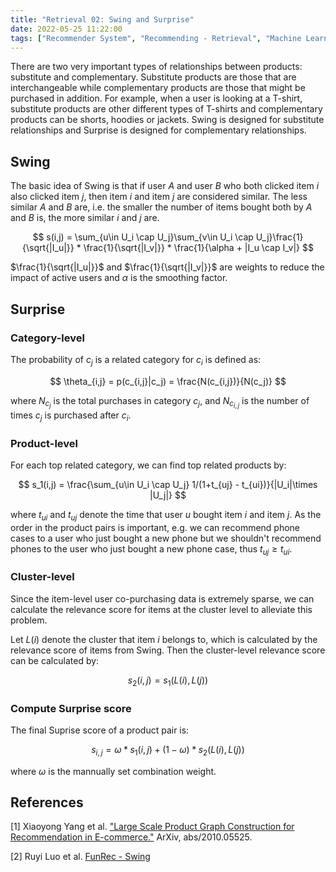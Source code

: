 ```yaml
---
title: "Retrieval 02: Swing and Surprise"
date: 2022-05-25 11:22:00
tags: ["Recommender System", "Recommending - Retrieval", "Machine Learning"]
---
```


There are two very important types of relationships between products: substitute and complementary. Substitute products are those that are interchangeable while complementary products are those that might be purchased in addition. For example, when a user is looking at a T-shirt, substitute products are other different types of T-shirts and complementary products can be shorts, hoodies or jackets. Swing is designed for substitute relationships and Surprise is designed for complementary relationships.

## Swing

The basic idea of Swing is that if user $A$ and user $B$ who both clicked item $i$ also clicked item $j$, then item $i$ and item $j$ are considered similar. The less similar $A$ and $B$ are, i.e. the smaller the number of items bought both by $A$ and $B$ is, the more similar $i$ and $j$ are.

$$
s(i,j) = \sum_{u\in U_i \cap U_j}\sum_{v\in U_i \cap U_j}\frac{1}{\sqrt{|I_u|}} * \frac{1}{\sqrt{|I_v|}} * \frac{1}{\alpha + |I_u \cap I_v|}
$$

$\frac{1}{\sqrt{|I_u|}}$ and $\frac{1}{\sqrt{|I_v|}}$ are weights to reduce the impact of active users and $\alpha$ is the smoothing factor.

## Surprise

### Category-level

The probability of $c_j$ is a related category for $c_i$ is defined as:

$$
\theta_{i,j} = p(c_{i,j}|c_j) = \frac{N(c_{i,j})}{N(c_j)}
$$

where $N_{c_j}$ is the total purchases in category $c_j$, and $N_{c_{i,j}}$
is the number of times $c_j$ is purchased after $c_i$.

### Product-level

For each top related category, we can find top related products by:

$$
s_1(i,j) = \frac{\sum_{u\in U_i \cap U_j} 1/(1+t_{uj} - t_{ui})}{|U_i|\times |U_j|}
$$

where $t_{ui}$ and $t_{uj}$ denote the time that user $u$ bought item $i$ and item $j$. As the order in the product pairs is important, e.g. we can recommend phone cases to a user who just bought a new phone but we shouldn't recommend phones to the user who just bought a new phone case, thus $t_{uj} \ge t_{ui}$.

### Cluster-level

Since the item-level user co-purchasing data is extremely sparse, we can calculate the relevance score for items at the cluster level to alleviate this problem.

Let $L(i)$ denote the cluster that item $i$ belongs to, which is calculated by the relevance score of items from Swing. Then the cluster-level relevance score can be calculated by:

$$
s_2(i,j) = s_1(L(i), L(j))
$$

### Compute Surprise score

The final Suprise score of a product pair is:

$$
s_{i,j} = \omega * s_1(i,j) + (1 - \omega) * s_2(L(i),L(j))
$$

where $\omega$ is the mannually set combination weight.

## References

[1] Xiaoyong Yang et al. ["Large Scale Product Graph Construction for Recommendation in E-commerce."](https://arxiv.org/pdf/2010.05525.pdf) ArXiv, abs/2010.05525.

[2] Ruyi Luo et al. [FunRec - Swing](https://datawhalechina.github.io/fun-rec/#/ch02/ch2.1/ch2.1.1/Swing)
